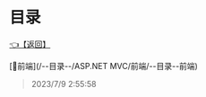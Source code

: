 # 目录  


[👈【返回】](/--目录--/--目录--root.md)  


[📁前端](/--目录--/ASP.NET MVC/前端/--目录--前端)  







> 2023/7/9 2:55:58
